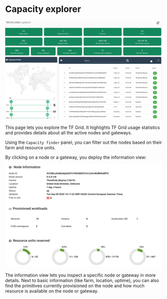 # Capacity explorer

![capacity explorer](./img/capacity_explorer.png)

This page lets you explore the TF Grid. It highlights TF Grid usage statistics and provides details about all the active nodes and gateways.

Using the `Capacity finder` panel, you can filter out the nodes based on their farm and resource units.

By clicking on a node or a gateway, you deploy the information view:

![capacity explorer](./img/capacity_explorer_node_detail.png)

The information view lets you inspect a specific node or gateway in more details. Next to basic information (like farm, location, uptime), you can also find the primitives currently provisioned on the node and how much resource is available on the node or gateway.
